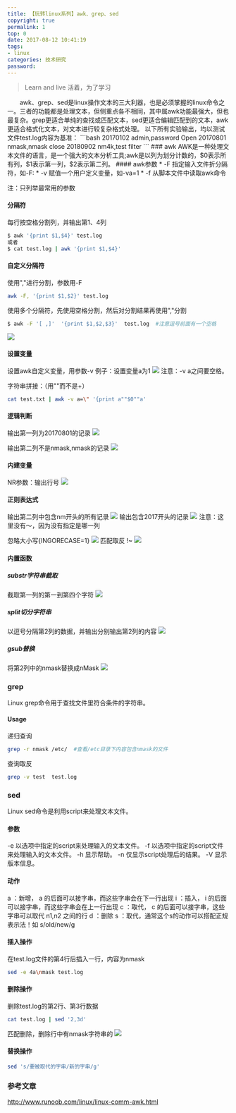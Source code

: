 ```yaml
---
title: 【玩转linux系列】awk、grep、sed
copyright: true
permalink: 1
top: 0
date: 2017-08-12 10:41:19
tags:
- linux
categories: 技术研究
password:
---
```

<blockquote class="blockquote-center">Learn and live
活着，为了学习
</blockquote>
　　awk、grep、sed是linux操作文本的三大利器，也是必须掌握的linux命令之一。三者的功能都是处理文本，但侧重点各不相同，其中属awk功能最强大，但也最复杂。grep更适合单纯的查找或匹配文本，sed更适合编辑匹配到的文本，awk更适合格式化文本，对文本进行较复杂格式处理。
<!--more-->
以下所有实验输出，均以测试文件test.log内容为基准：
```bash
20170102 admin,password Open
20170801 nmask,nmask close
20180902 nm4k,test filter
```
### awk
AWK是一种处理文本文件的语言，是一个强大的文本分析工具;awk是以列为划分计数的，$0表示所有列，$1表示第一列，$2表示第二列。
#### awk参数
* -F 指定输入文件折分隔符，如-F:
* -v 赋值一个用户定义变量，如-va=1
* -f 从脚本文件中读取awk命令

注：只列举最常用的参数
#### 分隔符
每行按空格分割列，并输出第1、4列
```bash
$ awk '{print $1,$4}' test.log
或者
$ cat test.log | awk '{print $1,$4}'
```
#### 自定义分隔符
使用","进行分割，参数用-F
```bash
awk -F, '{print $1,$2}' test.log
```
使用多个分隔符，先使用空格分割，然后对分割结果再使用","分割
```bash
$ awk -F '[ ,]'  '{print $1,$2,$3}'  test.log  #注意逗号前面有一个空格
```
![](/upload_image/20170812/1.png)
#### 设置变量
设置awk自定义变量，用参数-v
例子：设置变量a为1
![](/upload_image/20170812/2.png)
注意：-v a之间要空格。

字符串拼接：（用""而不是+）
```bash
cat test.txt | awk -v a=\" '{print a""$0""a'
```

#### 逻辑判断
输出第一列为20170801的记录
![](/upload_image/20170812/3.png)

输出第二列不是nmask,nmask的记录
![](/upload_image/20170812/4.png)

#### 内建变量
NR参数：输出行号
![](/upload_image/20170812/5.png)

#### 正则表达式
输出第二列中包含nm开头的所有记录
![](/upload_image/20170812/6.png)
输出包含2017开头的记录
![](/upload_image/20170812/7.png)
注意：这里没有～，因为没有指定是哪一列

忽略大小写{INGORECASE=1}
![](/upload_image/20170812/8.png)
匹配取反 !~
![](/upload_image/20170812/9.png)

#### 内置函数
##### substr字符串截取
截取第一列的第一到第四个字符
![](/upload_image/20170812/10.png)

##### split切分字符串
以逗号分隔第2列的数据，并输出分别输出第2列的内容
![](/upload_image/20170812/11.png)

##### gsub替换
将第2列中的nmask替换成nMask
![](/upload_image/20170812/12.png)

### grep
Linux grep命令用于查找文件里符合条件的字符串。
#### Usage
递归查询
```bash
grep -r nmask /etc/  #查看/etc目录下内容包含nmask的文件 
```
查询取反
```bash
grep -v test  test.log
```

### sed
Linux sed命令是利用script来处理文本文件。
#### 参数
-e 以选项中指定的script来处理输入的文本文件。
-f 以选项中指定的script文件来处理输入的文本文件。
-h 显示帮助。
-n 仅显示script处理后的结果。
-V 显示版本信息。

#### 动作
a ：新增， a 的后面可以接字串，而这些字串会在下一行出现
i ：插入， i 的后面可以接字串，而这些字串会在上一行出现
c ：取代， c 的后面可以接字串，这些字串可以取代 n1,n2 之间的行
d ：删除
s ：取代，通常这个s的动作可以搭配正规表示法！如 s/old/new/g

#### 插入操作
在test.log文件的第4行后插入一行，内容为nmask
```bash
sed -e 4a\nmask test.log
```

#### 删除操作
删除test.log的第2行、第3行数据
```bash
cat test.log | sed '2,3d' 
```
匹配删除，删除行中有nmask字符串的
![](/upload_image/20170812/13.png)

#### 替换操作
```bash
sed 's/要被取代的字串/新的字串/g'
```


### 参考文章
http://www.runoob.com/linux/linux-comm-awk.html
